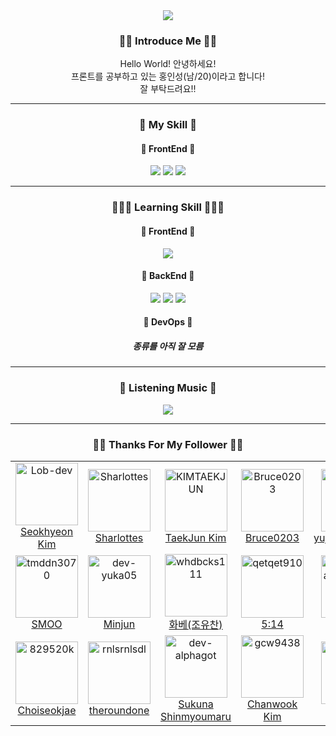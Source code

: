 <div align=center>
  <img src="https://capsule-render.vercel.app/api?type=Rect&color=gradient&height=300&section=header&text=Hong%20In%20Sung&desc=Welcome!&descSize=30&fontSize=50&fontAlignY=45&descAlignY=65&animation=fadeIn" />
  <h3>👋🏻 Introduce Me 👋🏻</h3>
  Hello World! 안녕하세요! <br />
  프론트를 공부하고 있는 홍인성(남/20)이라고 합니다!<br />
  잘 부탁드려요!!
  <hr />
  <h3>🧰 My Skill 🧰</h3>
    <h4> 🎨 FrontEnd 🎨 </h4>
        <img src="https://img.shields.io/badge/HTML-E34F26?style=flat&logo=HTML5&logoColor=white"/>
        <img src="https://img.shields.io/badge/CSS-1572B6?style=flat&logo=CSS3&logoColor=white"/>
        <img src="https://img.shields.io/badge/JavaScript-F7DF1E?style=flat&logo=JavaScript&logoColor=white"/>
  <hr />
  <h3> 👩🏻‍💻 Learning Skill 👩🏻‍💻 </h3>
    <h4> 🎨 FrontEnd 🎨 </h4>
        <img src="https://img.shields.io/badge/React-61DAFB?style=flat&logo=React&logoColor=white"/>
<!--         프론트엔드와 관련된 부분들은 백엔드(자바)가 끝나고 난뒤 공부할 예정입니다. -->
    <h4> 🔧 BackEnd 🔧 </h4>
        <img src="https://img.shields.io/badge/Java-007396?style=flat&logo=Java&logoColor=white"/>
        <img src="https://img.shields.io/badge/Spring-6DB33F?style=flat&logo=Spring&logoColor=white"/>
        <img src="https://img.shields.io/badge/Spring Boot-6DB33F?style=flat&logo=Spring Boot&logoColor=white"/>
    <h4> 🔑 DevOps 🔑 </h4>
        <h5> 종류를 아직 잘 모름 </h5>
        <!-- CI/CD는 자바 공부가 완료 된 후 공부할 예정 -->
  <hr />
  <h3> 🎵 Listening Music 🎵 </h3>
    <img src="https://music-profile.rayriffy.com/theme/dark.svg?uid=000936.63413765371b48bab1c6093c20a61980.0902" />
  <hr />
  <h3>🤴🏻 Thanks For My Follower 🤴🏻</h3>
  <!--START_SECTION:top-followers-->
<table>
  <tr>
    <td align="center">
      <a href="https://github.com/Lob-dev">
        <img src="https://avatars2.githubusercontent.com/u/67903919" width="100px;" alt="Lob-dev"/>
      </a>
      <br />
      <a href="https://github.com/Lob-dev">Seokhyeon Kim</a>
    </td>
    <td align="center">
      <a href="https://github.com/Sharlottes">
        <img src="https://avatars2.githubusercontent.com/u/60801210" width="100px;" alt="Sharlottes"/>
      </a>
      <br />
      <a href="https://github.com/Sharlottes">Sharlottes</a>
    </td>
    <td align="center">
      <a href="https://github.com/KIMTAEKJUN">
        <img src="https://avatars2.githubusercontent.com/u/86834898" width="100px;" alt="KIMTAEKJUN"/>
      </a>
      <br />
      <a href="https://github.com/KIMTAEKJUN">TaekJun Kim</a>
    </td>
    <td align="center">
      <a href="https://github.com/Bruce0203">
        <img src="https://avatars2.githubusercontent.com/u/56539682" width="100px;" alt="Bruce0203"/>
      </a>
      <br />
      <a href="https://github.com/Bruce0203">Bruce0203</a>
    </td>
    <td align="center">
      <a href="https://github.com/yujung7768903">
        <img src="https://avatars2.githubusercontent.com/u/68562176" width="100px;" alt="yujung7768903"/>
      </a>
      <br />
      <a href="https://github.com/yujung7768903">yujung7768903</a>
    </td>
    <td align="center">
      <a href="https://github.com/tjdrkr2580">
        <img src="https://avatars2.githubusercontent.com/u/97386129" width="100px;" alt="tjdrkr2580"/>
      </a>
      <br />
      <a href="https://github.com/tjdrkr2580">김태현</a>
    </td>
    <td align="center">
      <a href="https://github.com/AI-Expert-04">
        <img src="https://avatars2.githubusercontent.com/u/108778451" width="100px;" alt="AI-Expert-04"/>
      </a>
      <br />
      <a href="https://github.com/AI-Expert-04">Kku_ing</a>
    </td>
  </tr>
  <tr>
    <td align="center">
      <a href="https://github.com/tmddn3070">
        <img src="https://avatars2.githubusercontent.com/u/69005921" width="100px;" alt="tmddn3070"/>
      </a>
      <br />
      <a href="https://github.com/tmddn3070">SMOO</a>
    </td>
    <td align="center">
      <a href="https://github.com/dev-yuka05">
        <img src="https://avatars2.githubusercontent.com/u/84955607" width="100px;" alt="dev-yuka05"/>
      </a>
      <br />
      <a href="https://github.com/dev-yuka05">Minjun</a>
    </td>
    <td align="center">
      <a href="https://github.com/whdbcks111">
        <img src="https://avatars2.githubusercontent.com/u/81742754" width="100px;" alt="whdbcks111"/>
      </a>
      <br />
      <a href="https://github.com/whdbcks111">화베(조유찬)</a>
    </td>
    <td align="center">
      <a href="https://github.com/qetqet910">
        <img src="https://avatars2.githubusercontent.com/u/79036088" width="100px;" alt="qetqet910"/>
      </a>
      <br />
      <a href="https://github.com/qetqet910">5:14</a>
    </td>
    <td align="center">
      <a href="https://github.com/shadowstarDeveloper">
        <img src="https://avatars2.githubusercontent.com/u/120664768" width="100px;" alt="shadowstarDeveloper"/>
      </a>
      <br />
      <a href="https://github.com/shadowstarDeveloper">K0KK0R0</a>
    </td>
    <td align="center">
      <a href="https://github.com/kiss8981">
        <img src="https://avatars2.githubusercontent.com/u/35857297" width="100px;" alt="kiss8981"/>
      </a>
      <br />
      <a href="https://github.com/kiss8981">Dohyun Kim</a>
    </td>
    <td align="center">
      <a href="https://github.com/komushroom">
        <img src="https://avatars2.githubusercontent.com/u/95523186" width="100px;" alt="komushroom"/>
      </a>
      <br />
      <a href="https://github.com/komushroom">komushroom</a>
    </td>
  </tr>
  <tr>
    <td align="center">
      <a href="https://github.com/829520k">
        <img src="https://avatars2.githubusercontent.com/u/105596832" width="100px;" alt="829520k"/>
      </a>
      <br />
      <a href="https://github.com/829520k">Choiseokjae</a>
    </td>
    <td align="center">
      <a href="https://github.com/rnlsrnlsdl">
        <img src="https://avatars2.githubusercontent.com/u/101311563" width="100px;" alt="rnlsrnlsdl"/>
      </a>
      <br />
      <a href="https://github.com/rnlsrnlsdl">theroundone</a>
    </td>
    <td align="center">
      <a href="https://github.com/dev-alphagot">
        <img src="https://avatars2.githubusercontent.com/u/56759376" width="100px;" alt="dev-alphagot"/>
      </a>
      <br />
      <a href="https://github.com/dev-alphagot">Sukuna Shinmyoumaru</a>
    </td>
    <td align="center">
      <a href="https://github.com/gcw9438">
        <img src="https://avatars2.githubusercontent.com/u/65588301" width="100px;" alt="gcw9438"/>
      </a>
      <br />
      <a href="https://github.com/gcw9438">Chanwook Kim</a>
    </td>
    <td align="center">
      <a href="https://github.com/OOGIN">
        <img src="https://avatars2.githubusercontent.com/u/95895007" width="100px;" alt="OOGIN"/>
      </a>
      <br />
      <a href="https://github.com/OOGIN">CBKyun</a>
    </td>
    <td align="center">
      <a href="https://github.com/todayscoding">
        <img src="https://avatars2.githubusercontent.com/u/78680425" width="100px;" alt="todayscoding"/>
      </a>
      <br />
      <a href="https://github.com/todayscoding">todayscoding</a>
    </td>
  </tr>
</table>
<!--END_SECTION:top-followers-->
</div>
